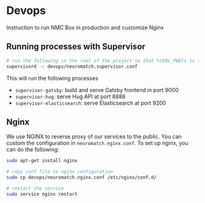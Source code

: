 # Devops

Instruction to run NMC Box in production and customize Nginx

## Running processes with Supervisor

```sh
# run the following in the root of the project so that %(ENV_PWD)s is set to path to root of the project
supervisord -c devops/neuromatch.supervisor.conf
```

This will run the following processes

- `supervisor-gatsby`: build and serve Gatsby frontend in port 9000
- `supervisor-hug`: serve Hug API at port 8888
- `supervisor-elasticsearch`: serve Elasticsearch at port 9200

## Nginx

We use NGINX to reverse proxy of our services to the public. You can custom the configuration in `neuromatch.nginx.conf`.
To set up nginx, you can do the following:

```sh
sudo apt-get install nginx

# copy conf file to nginx configuration
sudo cp devops/neuromatch.nginx.conf /etc/nginx/conf.d/

# restart the service
sudo service nginx restart
```
